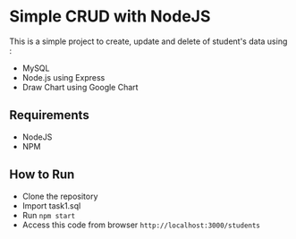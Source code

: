 # Simple CRUD with NodeJS
This is a simple project to create, update and delete of student's data using :
* MySQL
* Node.js using Express
* Draw Chart using Google Chart

## Requirements
* NodeJS
* NPM

## How to Run
* Clone the repository
* Import task1.sql
* Run `npm start`
* Access this code from browser `http://localhost:3000/students`

